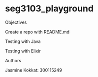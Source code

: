 # seg3103_playground
Objectives
 
 Create a repo with README.md
 
 Testing with Java
 
 Testing with Elixir

Authors

Jasmine Kokkat: 300115249
